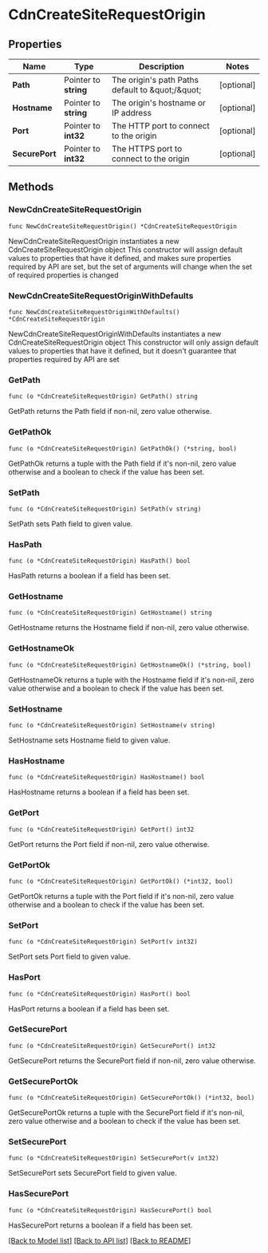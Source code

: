 # CdnCreateSiteRequestOrigin

## Properties

Name | Type | Description | Notes
------------ | ------------- | ------------- | -------------
**Path** | Pointer to **string** | The origin&#39;s path  Paths default to \&quot;/\&quot; | [optional] 
**Hostname** | Pointer to **string** | The origin&#39;s hostname or IP address | [optional] 
**Port** | Pointer to **int32** | The HTTP port to connect to the origin | [optional] 
**SecurePort** | Pointer to **int32** | The HTTPS port to connect to the origin | [optional] 

## Methods

### NewCdnCreateSiteRequestOrigin

`func NewCdnCreateSiteRequestOrigin() *CdnCreateSiteRequestOrigin`

NewCdnCreateSiteRequestOrigin instantiates a new CdnCreateSiteRequestOrigin object
This constructor will assign default values to properties that have it defined,
and makes sure properties required by API are set, but the set of arguments
will change when the set of required properties is changed

### NewCdnCreateSiteRequestOriginWithDefaults

`func NewCdnCreateSiteRequestOriginWithDefaults() *CdnCreateSiteRequestOrigin`

NewCdnCreateSiteRequestOriginWithDefaults instantiates a new CdnCreateSiteRequestOrigin object
This constructor will only assign default values to properties that have it defined,
but it doesn't guarantee that properties required by API are set

### GetPath

`func (o *CdnCreateSiteRequestOrigin) GetPath() string`

GetPath returns the Path field if non-nil, zero value otherwise.

### GetPathOk

`func (o *CdnCreateSiteRequestOrigin) GetPathOk() (*string, bool)`

GetPathOk returns a tuple with the Path field if it's non-nil, zero value otherwise
and a boolean to check if the value has been set.

### SetPath

`func (o *CdnCreateSiteRequestOrigin) SetPath(v string)`

SetPath sets Path field to given value.

### HasPath

`func (o *CdnCreateSiteRequestOrigin) HasPath() bool`

HasPath returns a boolean if a field has been set.

### GetHostname

`func (o *CdnCreateSiteRequestOrigin) GetHostname() string`

GetHostname returns the Hostname field if non-nil, zero value otherwise.

### GetHostnameOk

`func (o *CdnCreateSiteRequestOrigin) GetHostnameOk() (*string, bool)`

GetHostnameOk returns a tuple with the Hostname field if it's non-nil, zero value otherwise
and a boolean to check if the value has been set.

### SetHostname

`func (o *CdnCreateSiteRequestOrigin) SetHostname(v string)`

SetHostname sets Hostname field to given value.

### HasHostname

`func (o *CdnCreateSiteRequestOrigin) HasHostname() bool`

HasHostname returns a boolean if a field has been set.

### GetPort

`func (o *CdnCreateSiteRequestOrigin) GetPort() int32`

GetPort returns the Port field if non-nil, zero value otherwise.

### GetPortOk

`func (o *CdnCreateSiteRequestOrigin) GetPortOk() (*int32, bool)`

GetPortOk returns a tuple with the Port field if it's non-nil, zero value otherwise
and a boolean to check if the value has been set.

### SetPort

`func (o *CdnCreateSiteRequestOrigin) SetPort(v int32)`

SetPort sets Port field to given value.

### HasPort

`func (o *CdnCreateSiteRequestOrigin) HasPort() bool`

HasPort returns a boolean if a field has been set.

### GetSecurePort

`func (o *CdnCreateSiteRequestOrigin) GetSecurePort() int32`

GetSecurePort returns the SecurePort field if non-nil, zero value otherwise.

### GetSecurePortOk

`func (o *CdnCreateSiteRequestOrigin) GetSecurePortOk() (*int32, bool)`

GetSecurePortOk returns a tuple with the SecurePort field if it's non-nil, zero value otherwise
and a boolean to check if the value has been set.

### SetSecurePort

`func (o *CdnCreateSiteRequestOrigin) SetSecurePort(v int32)`

SetSecurePort sets SecurePort field to given value.

### HasSecurePort

`func (o *CdnCreateSiteRequestOrigin) HasSecurePort() bool`

HasSecurePort returns a boolean if a field has been set.


[[Back to Model list]](../README.md#documentation-for-models) [[Back to API list]](../README.md#documentation-for-api-endpoints) [[Back to README]](../README.md)


